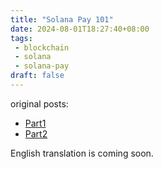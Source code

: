 ```yaml
---
title: "Solana Pay 101"
date: 2024-08-01T18:27:40+08:00
tags:
 - blockchain
 - solana
 - solana-pay
draft: false
---
```

original posts: 
- [Part1](https://vocus.cc/article/66a77c35fd89780001b00167)
- [Part2](https://vocus.cc/article/66a7daa0fd89780001b64cf5)

English translation is coming soon.